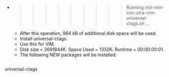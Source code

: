 * >>>>>>>>> Running inst-min-con-xtra-vim-universal-ctags.sh ...
  * After this operation, 984 kB of additional disk space will be used.
  * Install universal-ctags.
  * Use this for VIM.
  * Disk size = 2691844K. Space Used = 1332K. Runtime = 00:00:00:01.
  * The following NEW packages will be installed:
  ```bash
universal-ctags
  ```
